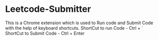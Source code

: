 # Leetcode-Submitter
This is a Chrome extension which is used to Run code and Submit Code with the help of keyboard shortcuts.
ShortCut to run Code - Ctrl + `
ShortCut to Submit Code - Ctrl + Enter

